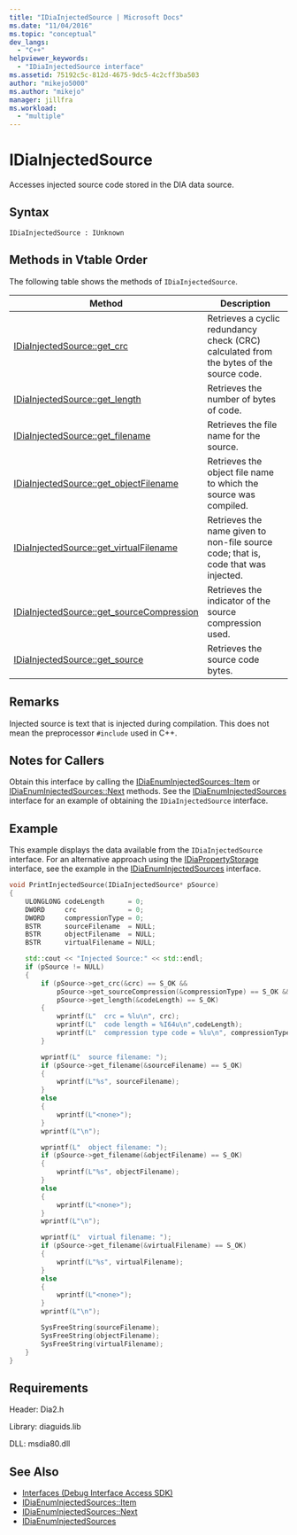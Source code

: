 ```yaml
---
title: "IDiaInjectedSource | Microsoft Docs"
ms.date: "11/04/2016"
ms.topic: "conceptual"
dev_langs:
  - "C++"
helpviewer_keywords:
  - "IDiaInjectedSource interface"
ms.assetid: 75192c5c-812d-4675-9dc5-4c2cff3ba503
author: "mikejo5000"
ms.author: "mikejo"
manager: jillfra
ms.workload:
  - "multiple"
---
```

# IDiaInjectedSource
Accesses injected source code stored in the DIA data source.

## Syntax

```
IDiaInjectedSource : IUnknown
```

## Methods in Vtable Order
The following table shows the methods of `IDiaInjectedSource`.

|Method|Description|
|------------|-----------------|
|[IDiaInjectedSource::get_crc](../../debugger/debug-interface-access/idiainjectedsource-get-crc.md)|Retrieves a cyclic redundancy check (CRC) calculated from the bytes of the source code.|
|[IDiaInjectedSource::get_length](../../debugger/debug-interface-access/idiainjectedsource-get-length.md)|Retrieves the number of bytes of code.|
|[IDiaInjectedSource::get_filename](../../debugger/debug-interface-access/idiainjectedsource-get-filename.md)|Retrieves the file name for the source.|
|[IDiaInjectedSource::get_objectFilename](../../debugger/debug-interface-access/idiainjectedsource-get-objectfilename.md)|Retrieves the object file name to which the source was compiled.|
|[IDiaInjectedSource::get_virtualFilename](../../debugger/debug-interface-access/idiainjectedsource-get-virtualfilename.md)|Retrieves the name given to non-file source code; that is, code that was injected.|
|[IDiaInjectedSource::get_sourceCompression](../../debugger/debug-interface-access/idiainjectedsource-get-sourcecompression.md)|Retrieves the indicator of the source compression used.|
|[IDiaInjectedSource::get_source](../../debugger/debug-interface-access/idiainjectedsource-get-source.md)|Retrieves the source code bytes.|

## Remarks
Injected source is text that is injected during compilation. This does not mean the preprocessor `#include` used in C++.

## Notes for Callers
Obtain this interface by calling the [IDiaEnumInjectedSources::Item](../../debugger/debug-interface-access/idiaenuminjectedsources-item.md) or [IDiaEnumInjectedSources::Next](../../debugger/debug-interface-access/idiaenuminjectedsources-next.md) methods. See the [IDiaEnumInjectedSources](../../debugger/debug-interface-access/idiaenuminjectedsources.md) interface for an example of obtaining the `IDiaInjectedSource` interface.

## Example
This example displays the data available from the `IDiaInjectedSource` interface. For an alternative approach using the [IDiaPropertyStorage](../../debugger/debug-interface-access/idiapropertystorage.md) interface, see the example in the [IDiaEnumInjectedSources](../../debugger/debug-interface-access/idiaenuminjectedsources.md) interface.

```C++
void PrintInjectedSource(IDiaInjectedSource* pSource)
{
    ULONGLONG codeLength      = 0;
    DWORD     crc             = 0;
    DWORD     compressionType = 0;
    BSTR      sourceFilename  = NULL;
    BSTR      objectFilename  = NULL;
    BSTR      virtualFilename = NULL;

    std::cout << "Injected Source:" << std::endl;
    if (pSource != NULL)
    {
        if (pSource->get_crc(&crc) == S_OK &&
            pSource->get_sourceCompression(&compressionType) == S_OK &&
            pSource->get_length(&codeLength) == S_OK)
        {
            wprintf(L"  crc = %lu\n", crc);
            wprintf(L"  code length = %I64u\n",codeLength);
            wprintf(L"  compression type code = %lu\n", compressionType);
        }

        wprintf(L"  source filename: ");
        if (pSource->get_filename(&sourceFilename) == S_OK)
        {
            wprintf(L"%s", sourceFilename);
        }
        else
        {
            wprintf(L"<none>");
        }
        wprintf(L"\n");

        wprintf(L"  object filename: ");
        if (pSource->get_filename(&objectFilename) == S_OK)
        {
            wprintf(L"%s", objectFilename);
        }
        else
        {
            wprintf(L"<none>");
        }
        wprintf(L"\n");

        wprintf(L"  virtual filename: ");
        if (pSource->get_filename(&virtualFilename) == S_OK)
        {
            wprintf(L"%s", virtualFilename);
        }
        else
        {
            wprintf(L"<none>");
        }
        wprintf(L"\n");

        SysFreeString(sourceFilename);
        SysFreeString(objectFilename);
        SysFreeString(virtualFilename);
    }
}
```

## Requirements
Header: Dia2.h

Library: diaguids.lib

DLL: msdia80.dll

## See Also
- [Interfaces (Debug Interface Access SDK)](../../debugger/debug-interface-access/interfaces-debug-interface-access-sdk.md)
- [IDiaEnumInjectedSources::Item](../../debugger/debug-interface-access/idiaenuminjectedsources-item.md)
- [IDiaEnumInjectedSources::Next](../../debugger/debug-interface-access/idiaenuminjectedsources-next.md)
- [IDiaEnumInjectedSources](../../debugger/debug-interface-access/idiaenuminjectedsources.md)
